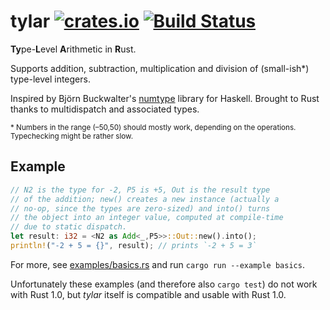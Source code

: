# tylar [![crates.io](https://img.shields.io/crates/v/tylar.svg)](https://crates.io/crates/tylar) [![Build Status](https://travis-ci.org/Boddlnagg/tylar.svg?branch=master)](https://travis-ci.org/Boddlnagg/tylar)

**Ty**pe-**L**evel **A**rithmetic in **R**ust.

Supports addition, subtraction, multiplication and division of (small-ish*) type-level integers.

Inspired by Björn Buckwalter's [numtype](https://github.com/bjornbm/numtype) library for Haskell. Brought to Rust thanks to multidispatch and associated types.

<sup>&#42; Numbers in the range (–50,50) should mostly work, depending on the operations. Typechecking might be rather slow.</sup>

## Example
```rust
// N2 is the type for -2, P5 is +5, Out is the result type
// of the addition; new() creates a new instance (actually a
// no-op, since the types are zero-sized) and into() turns
// the object into an integer value, computed at compile-time
// due to static dispatch.
let result: i32 = <N2 as Add<_,P5>>::Out::new().into();
println!("-2 + 5 = {}", result); // prints `-2 + 5 = 3`
```
For more, see [examples/basics.rs](examples/basics.rs) and run `cargo run --example basics`.

Unfortunately these examples (and therefore also `cargo test`) do not work with Rust 1.0, but *tylar* itself is compatible and usable with Rust 1.0.
